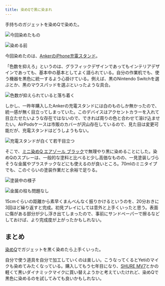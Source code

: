 ```yaml
---
title: 染めQで黒に染まれ
---
```

手持ちのガジェットを染めQで染めた。

![](https://lh3.googleusercontent.com/Nb2nV-t60S29rPFTTkm65Clt4KKhivOtYXXbQS1cr9cQ-HgNqO5rm0q3DBWjIAmuEuPGqklb3U9V3BsUFUHJSaas34qZvD2ZPjuoEl8MX4DpEvmBWIbqZlPRhwrHQuZmgo-K_CjxC1CizIe-3H3rOg "今回染めたもの")

![](https://lh4.googleusercontent.com/TNJn1nqTE8oB0-vvC5CGMvuKkdZVb6QxVrRc5KMh6ie39d4z-Am3WrlMHRMwNvzF20nbPqIUnNtDn0TaTF5fnPSf5T5NuFTKq92bM8HFLk8K8gPWGnfjfPVr8cN0RE5nHA8u1TFuCdyFQeM9g0Rdrw "染める前")

今回染めたのは、[AnkerのiPhone充電スタンド](https://r7kamura.com/articles/2021-09-06-anker-iphone-stand)。

「色数を抑えろ」というのは、グラフィックデザインであってもインテリアデザインであっても、基本中の基本としてよく語られている。自分の作業机でも、使う機器を黒色に統一するよう心掛けている。例えば、黒のNintendo Switchを選ぶとか、黒のマウスパッドを選ぶといったような具合。

![](https://lh4.googleusercontent.com/EPfPkxvM5V9gDFSXHdg9Y_dl5r6vi0el2wVdvJoUjAxg2irXgkxUG-7exoukFlu7HSaXO_isu6vGiU1zCEWJPaqAn1V9p_wwInVDfUq2fqR9M7fzR6GBRaBWxrmFz83mm8WkuGiSenBi5xycIq0vvA "色数が抑えられていると落ち着く")

しかし、一昨年購入したAnkerの充電スタンドには白のものしか無かったので、統一感が無く目立ってしまっていた。このデバイスはアクセントカラーを入れて目立たせたいような存在ではないので、できれば周りの色と合わせて溶け込ませたい。AirPodsケースは市販のカバーが沢山存在しているので、見た目は変更可能だが、充電スタンドはどうしようもない。

![](https://lh5.googleusercontent.com/hHZMmcqnnxASpZaEvt3PxuZBZzQ2QpNPuYE8NkcldIJ3DGu-mIQLNcWFl7nt9y2THGludNu0Kvv2NvLZKeMKAmoKlSsYnvYOgr0mvoLGc8sQ9ISFj0SBf4teVMdgzjkXzEgQT9Odt0D4QkyeQvz7Uw "充電スタンドが白くて若干目立つ")

そこで、[ミニ染めQ エアゾール ブラック](https://www.amazon.co.jp/dp/B003QMFUKO)で無理やり黒に染めることにした。染めQのスプレーは、一般的な塗料と比べると少し高価なものの、一見塗装しづらそうな金属やプラスチックなどにも使えるのが良いところ。70mlのミニタイプでも、このぐらいの塗装作業だと余裕で足りる。

![](https://lh4.googleusercontent.com/L4lRkmjuXMq_3vvVblz7y_kOoKiiDab-GOcVeLyTYpt5iSeeAPdaWsZP3RNc0wkyA6RR_Anu4GwAEtTzQgGbJm9wqxsfiHGa5b7HLwOepKi74OZyqikTYB32RRrfLhA3nckxO5kVm09ff5KPPpSAaw "塗装中の様子")

![](https://lh5.googleusercontent.com/vGBJRHeSEtYtMmowJufiX-TKpaX6XGnHO_ll0pe94_BAIeHC8J9StXh4372cOa3wjGcD4XrkGm-LfAOPa_aRJVN-67UQHmaa_Ler2pNEfbRTCnw0GAhKe-zxiGEKoEXc73hy6Q6RXwbaY5xIRTud4A "金属の柱も問題なし")

15cmぐらいの距離から素早くまんべんなく振りかけるというのを、20分おきに3回ほど繰り返すと完成。初見プレイにしては意外と上手くいったと思う。表面に傷がある部分が少し浮き出てしまったので、事前にサンドペーパーで擦るなどしておけば、より完成度が上がったかもしれない。

まとめ
---

[染めQ](https://www.amazon.co.jp/dp/B003QMFUKO)でガジェットを黒く染めたら上手くいった。

自分で使う道具を自分で加工していくのは楽しい。こうなってくるとYetiのマイクも染めてみたくなっている。購入してもう七年目になり、[SHURE MV7](https://www.amazon.co.jp/dp/B08KY7G1GV)とかの軽くて黒いダイナミックマイクに買い替えようかと考えていたけれど、染めQで黒色に染めるのを試してみても良いかもしれない。
